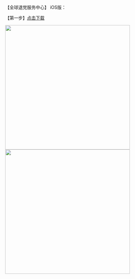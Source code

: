<p>【全球退党服务中心】 iOS版：</p>
<p>【第一步】<a href="https://cdn.jsdelivr.net/gh/fanqiangla/ruanjian/tuidang.mobileconfig">点击下载</a></p>

<img src="https://gitlab.com/fanqiangla/ruanjian/-/raw/master/no1.jpg" width="400px">

<img src="https://gitlab.com/fanqiangla/ruanjian/-/raw/master/no2.jpg" width="400px">
